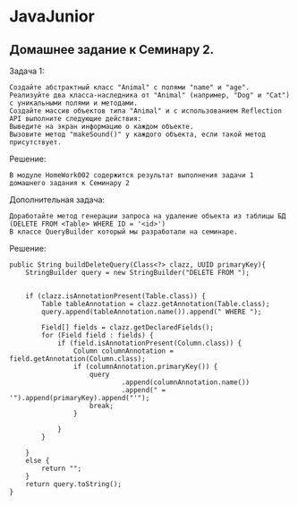 # JavaJunior

## Домашнее задание к Семинару 2.

Задача 1:

    Создайте абстрактный класс "Animal" с полями "name" и "age".
    Реализуйте два класса-наследника от "Animal" (например, "Dog" и "Cat") с уникальными полями и методами.
    Создайте массив объектов типа "Animal" и с использованием Reflection API выполните следующие действия:
    Выведите на экран информацию о каждом объекте.
    Вызовите метод "makeSound()" у каждого объекта, если такой метод присутствует.
Решение:

    В модуле HomeWork002 содержится результат выполнения задачи 1 домашнего задания к Семинару 2

Дополнительная задача:

    Доработайте метод генерации запроса на удаление объекта из таблицы БД (DELETE FROM <Table> WHERE ID = '<id>')
    В классе QueryBuilder который мы разработали на семинаре.

Решение:
    
    public String buildDeleteQuery(Class<?> clazz, UUID primaryKey){
        StringBuilder query = new StringBuilder("DELETE FROM ");


        if (clazz.isAnnotationPresent(Table.class)) {
            Table tableAnnotation = clazz.getAnnotation(Table.class);
            query.append(tableAnnotation.name()).append(" WHERE ");

            Field[] fields = clazz.getDeclaredFields();
            for (Field field : fields) {
                if (field.isAnnotationPresent(Column.class)) {
                    Column columnAnnotation = field.getAnnotation(Column.class);
                    if (columnAnnotation.primaryKey()) {
                        query
                                .append(columnAnnotation.name())
                                .append(" = '").append(primaryKey).append("'");
                        break;
                    }

                }
            }

        }
        else {
            return "";
        }
        return query.toString();
    }
